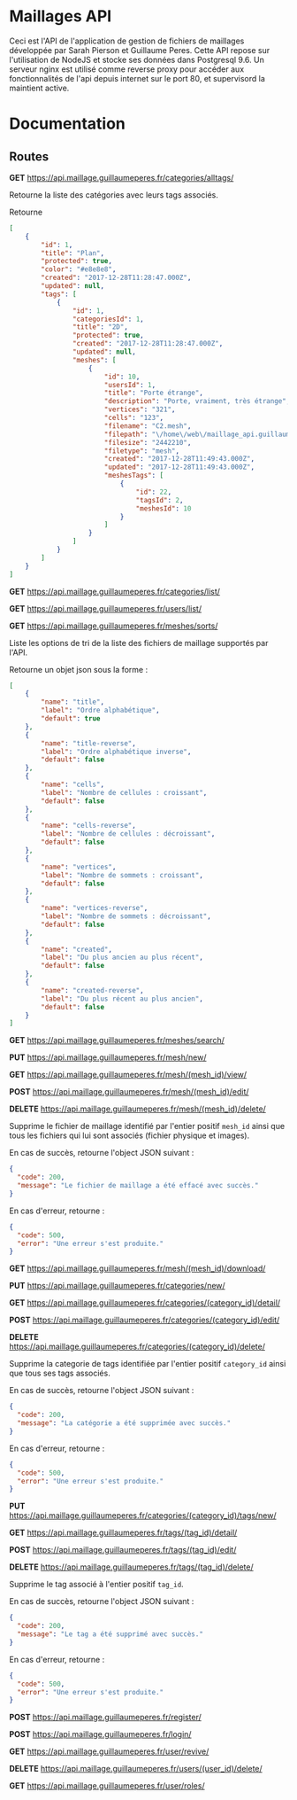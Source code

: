 # Maillages API

Ceci est l'API de l'application de gestion de fichiers de maillages développée par Sarah Pierson et Guillaume Peres. Cette API repose sur l'utilisation de NodeJS et stocke ses données dans Postgresql 9.6. Un serveur nginx est utilisé comme reverse proxy pour accéder aux fonctionnalités de l'api depuis internet sur le port 80, et supervisord la maintient active. 

# Documentation

## Routes

**GET** https://api.maillage.guillaumeperes.fr/categories/alltags/

Retourne la liste des catégories avec leurs tags associés.

Retourne 

```json
[
    {
        "id": 1,
        "title": "Plan",
        "protected": true,
        "color": "#e8e8e8",
        "created": "2017-12-28T11:28:47.000Z",
        "updated": null,
        "tags": [
            {
                "id": 1,
                "categoriesId": 1,
                "title": "2D",
                "protected": true,
                "created": "2017-12-28T11:28:47.000Z",
                "updated": null,
                "meshes": [
                    {
                        "id": 10,
                        "usersId": 1,
                        "title": "Porte étrange",
                        "description": "Porte, vraiment, très étrange",
                        "vertices": "321",
                        "cells": "123",
                        "filename": "C2.mesh",
                        "filepath": "\/home\/web\/maillage_api.guillaumeperes.fr\/meshes\/3d2901d0207b18089141b26c031643ef.mesh",
                        "filesize": "2442210",
                        "filetype": "mesh",
                        "created": "2017-12-28T11:49:43.000Z",
                        "updated": "2017-12-28T11:49:43.000Z",
                        "meshesTags": [
                            {
                                "id": 22,
                                "tagsId": 2,
                                "meshesId": 10
                            }
                        ]
                    }
                ]
            }
        ]
    }
]
```

**GET** https://api.maillage.guillaumeperes.fr/categories/list/

**GET** https://api.maillage.guillaumeperes.fr/users/list/

**GET** https://api.maillage.guillaumeperes.fr/meshes/sorts/

Liste les options de tri de la liste des fichiers de maillage supportés par l'API.

Retourne un objet json sous la forme : 

```json
[
    {
        "name": "title",
        "label": "Ordre alphabétique",
        "default": true
    },
    {
        "name": "title-reverse",
        "label": "Ordre alphabétique inverse",
        "default": false
    },
    {
        "name": "cells",
        "label": "Nombre de cellules : croissant",
        "default": false
    },
    {
        "name": "cells-reverse",
        "label": "Nombre de cellules : décroissant",
        "default": false
    },
    {
        "name": "vertices",
        "label": "Nombre de sommets : croissant",
        "default": false
    },
    {
        "name": "vertices-reverse",
        "label": "Nombre de sommets : décroissant",
        "default": false
    },
    {
        "name": "created",
        "label": "Du plus ancien au plus récent",
        "default": false
    },
    {
        "name": "created-reverse",
        "label": "Du plus récent au plus ancien",
        "default": false
    }
]
```

**GET** https://api.maillage.guillaumeperes.fr/meshes/search/

**PUT** https://api.maillage.guillaumeperes.fr/mesh/new/

**GET** https://api.maillage.guillaumeperes.fr/mesh/(mesh_id)/view/

**POST** https://api.maillage.guillaumeperes.fr/mesh/(mesh_id)/edit/

**DELETE** https://api.maillage.guillaumeperes.fr/mesh/(mesh_id)/delete/

Supprime le fichier de maillage identifié par l'entier positif ```mesh_id``` ainsi que tous les fichiers qui lui sont associés (fichier physique et images).

En cas de succès, retourne l'object JSON suivant : 

```json
{
  "code": 200,
  "message": "Le fichier de maillage a été effacé avec succès."
}
```

En cas d'erreur, retourne : 

```json
{
  "code": 500,
  "error": "Une erreur s'est produite."
}
```

**GET** https://api.maillage.guillaumeperes.fr/mesh/(mesh_id)/download/

**PUT** https://api.maillage.guillaumeperes.fr/categories/new/

**GET** https://api.maillage.guillaumeperes.fr/categories/(category_id)/detail/

**POST** https://api.maillage.guillaumeperes.fr/categories/(category_id)/edit/

**DELETE** https://api.maillage.guillaumeperes.fr/categories/(category_id)/delete/

Supprime la categorie de tags identifiée par l'entier positif ```category_id``` ainsi que tous ses tags associés.

En cas de succès, retourne l'object JSON suivant : 

```json
{
  "code": 200,
  "message": "La catégorie a été supprimée avec succès."
}
```

En cas d'erreur, retourne : 

```json
{
  "code": 500,
  "error": "Une erreur s'est produite."
}
```

**PUT** https://api.maillage.guillaumeperes.fr/categories/(category_id)/tags/new/

**GET** https://api.maillage.guillaumeperes.fr/tags/(tag_id)/detail/

**POST** https://api.maillage.guillaumeperes.fr/tags/(tag_id)/edit/

**DELETE** https://api.maillage.guillaumeperes.fr/tags/(tag_id)/delete/

Supprime le tag associé à l'entier positif ```tag_id```. 

En cas de succès, retourne l'object JSON suivant : 

```json
{
  "code": 200,
  "message": "Le tag a été supprimé avec succès."
}
```

En cas d'erreur, retourne : 

```json
{
  "code": 500,
  "error": "Une erreur s'est produite."
}
```

**POST** https://api.maillage.guillaumeperes.fr/register/

**POST** https://api.maillage.guillaumeperes.fr/login/

**GET** https://api.maillage.guillaumeperes.fr/user/revive/

**DELETE** https://api.maillage.guillaumeperes.fr/users/(user_id)/delete/

**GET** https://api.maillage.guillaumeperes.fr/user/roles/
